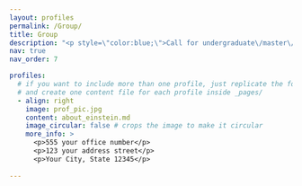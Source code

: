 ```yaml
---
layout: profiles
permalink: /Group/
title: Group
description: "<p style=\"color:blue;\">Call for undergraduate\/master\/Ph.D. students and PostDocs. If you are interested in Industrial Cyber-Physical Systems and Intelligent unmanned system, welcome to join us: ruonan.liu@sjtu.edu.cn.</p>"
nav: true
nav_order: 7

profiles:
  # if you want to include more than one profile, just replicate the following block
  # and create one content file for each profile inside _pages/
  - align: right
    image: prof_pic.jpg
    content: about_einstein.md
    image_circular: false # crops the image to make it circular
    more_info: >
      <p>555 your office number</p>
      <p>123 your address street</p>
      <p>Your City, State 12345</p>
      
---
```

